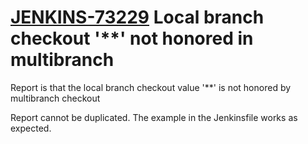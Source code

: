 # [JENKINS-73229](https://issues.jenkins.io/browse/JENKINS-73229) Local branch checkout '**' not honored in multibranch

Report is that the local branch checkout value '**' is not honored by multibranch checkout

Report cannot be duplicated.  The example in the Jenkinsfile works as expected.
